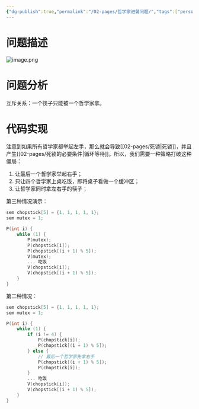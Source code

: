 ```yaml
---
{"dg-publish":true,"permalink":"/02-pages/哲学家进餐问题/","tags":["personal/blog","algorithm/多线程","os/process","os/thread"]}
---
```


# 问题描述
![image.png](https://yelanyanyu-img-bed.oss-cn-hangzhou.aliyuncs.com/img/blog/2024/11/20241112212428.png)

# 问题分析
互斥关系：一个筷子只能被一个哲学家拿。

# 代码实现
注意到如果所有哲学家都举起左手，那么就会导致[[02-pages/死锁\|死锁]]，并且产生[[02-pages/死锁的必要条件\|循环等待]]。所以，我们需要一种策略打破这种僵局： 
 1. 让最后一个哲学家举起右手；
 2. 只让四个哲学家上桌吃饭，即将桌子看做一个缓冲区；
 3. 让哲学家同时拿左右手的筷子；

第三种情况演示：
```c
sem chopstick[5] = {1, 1, 1, 1, 1};
sem mutex = 1;

P(int i) {
	while (1) {
		P(mutex);
		P(chopstick[i]);
		P(chopstick[(i + 1) % 5]);
		V(mutex);
		... 吃饭
		V(chopstick[i]);
		V(chopstick[(i + 1) % 5]);
	}
}
```

第二种情况：
```c
sem chopstick[5] = {1, 1, 1, 1, 1};
sem mutex = 1;

P(int i) {
	while (1) {
		if (i != 4) { 
			P(chopstick[i]);
			P(chopstick[(i + 1) % 5]);
		} else { 
			// 最后一个哲学家先拿右手
			P(chopstick[(i + 1) % 5]);
			P(chopstick[i]);
		}
		... 吃饭
		V(chopstick[i]);
		V(chopstick[(i + 1) % 5]);
	}
}
```
